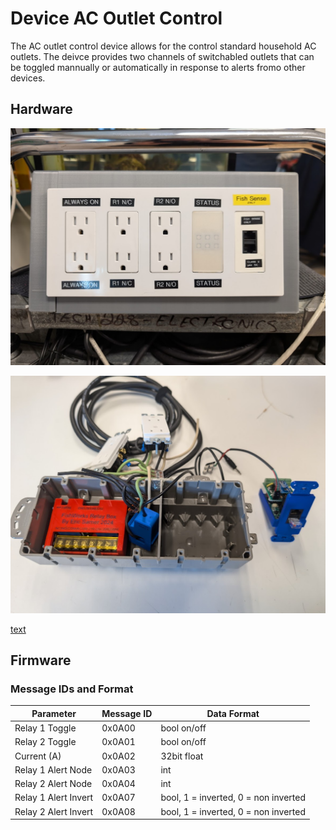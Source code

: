 # Device AC Outlet Control

The AC outlet control device allows for the control standard household AC outlets. The deivce provides two channels of switchabled outlets that can be toggled mannually or automatically in response to alerts fromo other devices.

## Hardware

![alt text](Pictures/Outlets.png)

![alt text](Pictures/Internals.png)

[text](Firmware/Device-AC_OutletControl-Firmware/src/main.cpp)

## Firmware
### Message IDs and Format
| Parameter | Message ID | Data Format |
| --------- | ---------- | ----------- |
| Relay 1 Toggle | 0x0A00 | bool on/off |
| Relay 2 Toggle | 0x0A01 | bool on/off |
| Current (A) | 0x0A02 | 32bit float |
| Relay 1 Alert Node | 0x0A03 | int |
| Relay 2 Alert Node | 0x0A04 | int |
| Relay 1 Alert Invert | 0x0A07 | bool, 1 = inverted, 0 =  non inverted |
| Relay 2 Alert Invert | 0x0A08 | bool, 1 = inverted, 0 =  non inverted |
